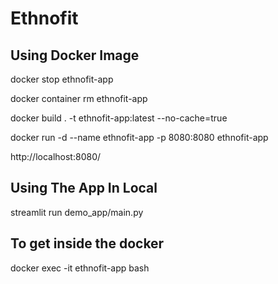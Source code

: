 # Ethnofit

## Using Docker Image
docker stop ethnofit-app

docker container rm ethnofit-app

docker  build . -t ethnofit-app:latest --no-cache=true

docker run -d --name ethnofit-app -p 8080:8080 ethnofit-app

http://localhost:8080/

## Using The App In Local

streamlit run demo_app/main.py

## To get inside the docker 

docker exec -it ethnofit-app bash

